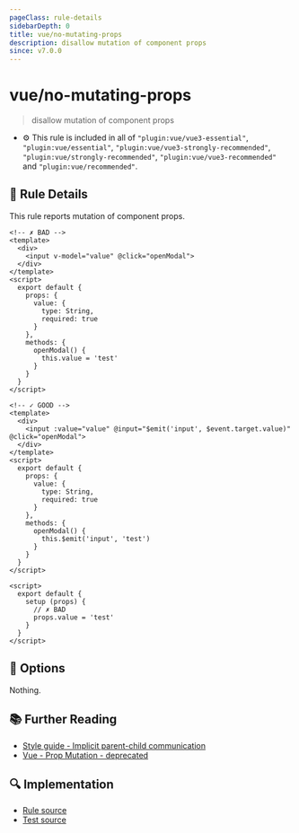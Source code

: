 ```yaml
---
pageClass: rule-details
sidebarDepth: 0
title: vue/no-mutating-props
description: disallow mutation of component props
since: v7.0.0
---
```

# vue/no-mutating-props
> disallow mutation of component props

- :gear: This rule is included in all of `"plugin:vue/vue3-essential"`, `"plugin:vue/essential"`, `"plugin:vue/vue3-strongly-recommended"`, `"plugin:vue/strongly-recommended"`, `"plugin:vue/vue3-recommended"` and `"plugin:vue/recommended"`.

## :book: Rule Details

This rule reports mutation of component props.

<eslint-code-block :rules="{'vue/no-mutating-props': ['error']}">

```vue
<!-- ✗ BAD -->
<template>
  <div>
    <input v-model="value" @click="openModal">
  </div>
</template>
<script>
  export default {
    props: {
      value: {
        type: String,
        required: true
      }
    },
    methods: {
      openModal() {
        this.value = 'test'
      }
    }
  }
</script>
```

</eslint-code-block>

<eslint-code-block :rules="{'vue/no-mutating-props': ['error']}">

```vue
<!-- ✓ GOOD -->
<template>
  <div>
    <input :value="value" @input="$emit('input', $event.target.value)" @click="openModal">
  </div>
</template>
<script>
  export default {
    props: {
      value: {
        type: String,
        required: true
      }
    },
    methods: {
      openModal() {
        this.$emit('input', 'test')
      }
    }
  }
</script>
```

</eslint-code-block>

<eslint-code-block :rules="{'vue/no-mutating-props': ['error']}">

```vue
<script>
  export default {
    setup (props) {
      // ✗ BAD
      props.value = 'test'
    }
  }
</script>
```

</eslint-code-block>

## :wrench: Options

Nothing.

## :books: Further Reading

- [Style guide - Implicit parent-child communication](https://v3.vuejs.org/style-guide/#implicit-parent-child-communication-use-with-caution)
- [Vue - Prop Mutation - deprecated](https://vuejs.org/v2/guide/migration.html#Prop-Mutation-deprecated)

## :mag: Implementation

- [Rule source](https://github.com/vuejs/eslint-plugin-vue/blob/master/lib/rules/no-mutating-props.js)
- [Test source](https://github.com/vuejs/eslint-plugin-vue/blob/master/tests/lib/rules/no-mutating-props.js)
